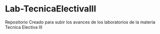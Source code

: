 # Lab-TecnicaElectivaIII
Repositorio Creado para subir los avances de los laboratorios de la materia Tecnica Electiva III

